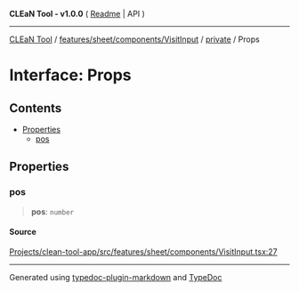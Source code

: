**CLEaN Tool - v1.0.0** ( [Readme](../../../../../../README.md) \| API )

***

[CLEaN Tool](../../../../../../modules.md) / [features/sheet/components/VisitInput](../../README.md) / [private](../README.md) / Props

# Interface: Props

## Contents

- [Properties](Props.md#properties)
  - [pos](Props.md#pos)

## Properties

### pos

> **pos**: `number`

#### Source

[Projects/clean-tool-app/src/features/sheet/components/VisitInput.tsx:27](https://github.com/yuckyh/clean-tool-app/)

***

Generated using [typedoc-plugin-markdown](https://www.npmjs.com/package/typedoc-plugin-markdown) and [TypeDoc](https://typedoc.org/)
